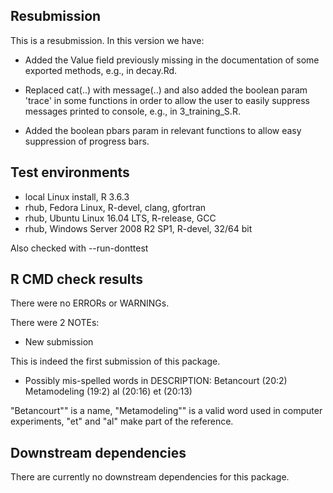 ## Resubmission
This is a resubmission. In this version we have:

* Added the Value field previously missing in the documentation
  of some exported methods, e.g., in decay.Rd.
  
* Replaced cat(..) with message(..) and also added the boolean
  param 'trace' in some functions in order to allow the user to
  easily suppress messages printed to console,
  e.g., in 3_training_S.R.
  
* Added the boolean pbars param in relevant functions to allow
  easy suppression of progress bars.

## Test environments
* local Linux install, R 3.6.3
* rhub, Fedora Linux, R-devel, clang, gfortran
* rhub, Ubuntu Linux 16.04 LTS, R-release, GCC
* rhub, Windows Server 2008 R2 SP1, R-devel, 32/64 bit

Also checked with --run-donttest

## R CMD check results
There were no ERRORs or WARNINGs. 

There were 2 NOTEs:

* New submission

This is indeed the first submission of this package.

* Possibly mis-spelled words in DESCRIPTION:
  Betancourt (20:2)
  Metamodeling (19:2)
  al (20:16)
  et (20:13)

"Betancourt"" is a name, "Metamodeling"" is a valid word used
in computer experiments, "et" and "al" make part of the
reference.

## Downstream dependencies
There are currently no downstream dependencies for this package.
